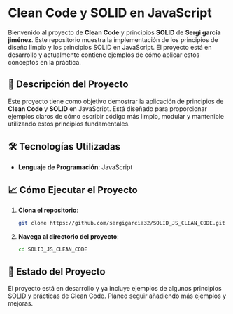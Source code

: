 # Clean Code y SOLID en JavaScript

Bienvenido al proyecto de **Clean Code** y principios **SOLID** de **Sergi garcía jiménez**. Este repositorio muestra la implementación de los principios de diseño limpio y los principios SOLID en JavaScript. El proyecto está en desarrollo y actualmente contiene ejemplos de cómo aplicar estos conceptos en la práctica.

## 📂 Descripción del Proyecto

Este proyecto tiene como objetivo demostrar la aplicación de principios de **Clean Code** y **SOLID** en JavaScript. Está diseñado para proporcionar ejemplos claros de cómo escribir código más limpio, modular y mantenible utilizando estos principios fundamentales.

## 🛠️ Tecnologías Utilizadas

- **Lenguaje de Programación**: JavaScript

## 📈 Cómo Ejecutar el Proyecto

1. **Clona el repositorio**:
    ```bash
    git clone https://github.com/sergigarcia32/SOLID_JS_CLEAN_CODE.git
    ```
2. **Navega al directorio del proyecto**:
    ```bash
    cd SOLID_JS_CLEAN_CODE

    ```
## 🚧 Estado del Proyecto

El proyecto está en desarrollo y ya incluye ejemplos de algunos principios SOLID y prácticas de Clean Code. Planeo seguir añadiendo más ejemplos y mejoras.

